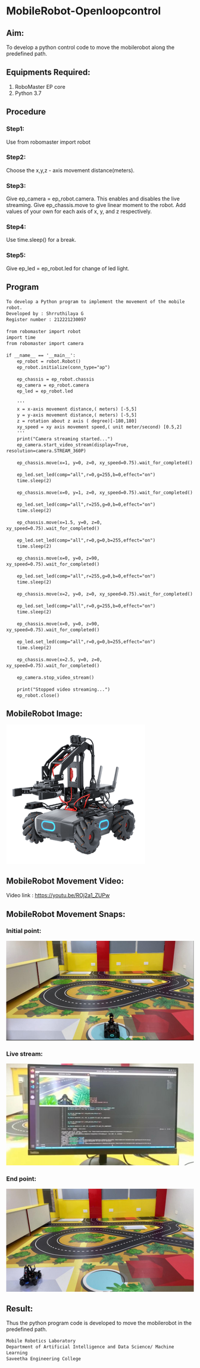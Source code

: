# MobileRobot-Openloopcontrol
## Aim:

To develop a python control code to move the mobilerobot along the predefined path.

## Equipments Required:
1. RoboMaster EP core
2. Python 3.7

## Procedure

### Step1:

Use from robomaster import robot

### Step2:

Choose the x,y,z - axis movement distance(meters).

### Step3:
Give ep_camera = ep_robot.camera. This enables and disables the live streaming.
Give ep_chassis.move to give linear moment to the robot. Add values of your own for each axis of x, y, and z respectively.

### Step4:

Use time.sleep() for a break.

### Step5:

Give ep_led = ep_robot.led for change of led light.

## Program
~~~
To develop a Python program to implement the movement of the mobile robot.
Developed by : Shrruthilaya G
Register number : 212221230097

from robomaster import robot
import time
from robomaster import camera

if __name__ == '__main__':
    ep_robot = robot.Robot()
    ep_robot.initialize(conn_type="ap")
    
    ep_chassis = ep_robot.chassis
    ep_camera = ep_robot.camera
    ep_led = ep_robot.led
    
    '''
    x = x-axis movement distance,( meters) [-5,5]
    y = y-axis movement distance,( meters) [-5,5]
    z = rotation about z axis ( degree)[-180,180]
    xy_speed = xy axis movement speed,( unit meter/second) [0.5,2]
    '''
    print("Camera streaming started...")
    ep_camera.start_video_stream(display=True, resolution=camera.STREAM_360P) 

    ep_chassis.move(x=1, y=0, z=0, xy_speed=0.75).wait_for_completed()
    
    ep_led.set_led(comp="all",r=0,g=255,b=0,effect="on")
    time.sleep(2)
    
    ep_chassis.move(x=0, y=1, z=0, xy_speed=0.75).wait_for_completed()
    
    ep_led.set_led(comp="all",r=255,g=0,b=0,effect="on")
    time.sleep(2)
    
    ep_chassis.move(x=1.5, y=0, z=0, xy_speed=0.75).wait_for_completed()
    
    ep_led.set_led(comp="all",r=0,g=0,b=255,effect="on")
    time.sleep(2)
    
    ep_chassis.move(x=0, y=0, z=90, xy_speed=0.75).wait_for_completed()
    
    ep_led.set_led(comp="all",r=255,g=0,b=0,effect="on")
    time.sleep(2)
    
    ep_chassis.move(x=2, y=0, z=0, xy_speed=0.75).wait_for_completed()
    
    ep_led.set_led(comp="all",r=0,g=255,b=0,effect="on")
    time.sleep(2)
    
    ep_chassis.move(x=0, y=0, z=90, xy_speed=0.75).wait_for_completed()
    
    ep_led.set_led(comp="all",r=0,g=0,b=255,effect="on")
    time.sleep(2)
    
    ep_chassis.move(x=2.5, y=0, z=0, xy_speed=0.75).wait_for_completed()
    
    ep_camera.stop_video_stream()
    
    print("Stopped video streaming...")
    ep_robot.close()
~~~
## MobileRobot Image:
![](robomaster.png)

## MobileRobot Movement Video:
Video link : https://youtu.be/ROj2a1_ZUPw

## MobileRobot Movement Snaps:
### Initial point:
![output](initialpoint.jpeg)

### Live stream:
![output](livestream.jpeg)

### End point:
![output](endpoint.jpeg)
## Result:
Thus the python program code is developed to move the mobilerobot in the predefined path.

```
Mobile Robotics Laboratory
Department of Artificial Intelligence and Data Science/ Machine Learning
Saveetha Engineering College
```
